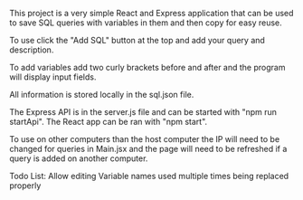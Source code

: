 This project is a very simple React and Express application that can be used to save SQL queries with variables in them and then copy for easy reuse.

To use click the "Add SQL" button at the top and add your query and description.

To add variables add two curly brackets before and after and the program will display input fields.

All information is stored locally in the sql.json file.

The Express API is in the server.js file and can be started with "npm run startApi".
The React app can be ran with "npm start".

To use on other computers than the host computer the IP will need to be changed for queries in Main.jsx and the page will need to be refreshed if a query is added on another computer.

Todo List:
Allow editing
Variable names used multiple times being replaced properly